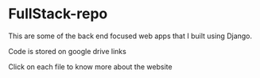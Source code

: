 # FullStack-repo

This are some of the back end focused web apps that I built using Django.

Code is stored on google drive links

Click on each file to know more about the website

